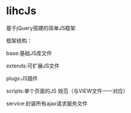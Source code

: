 # lihcJs

基于jQuery搭建的简单JS框架

框架结构：

  base:基础JS库文件
  
  extends:可扩展JS文件
  
  plugs:JS插件
  
  scripts:单个页面的JS 规范（与VIEW文件一一对应）
  
  service:封装所有ajax请求服务文件
